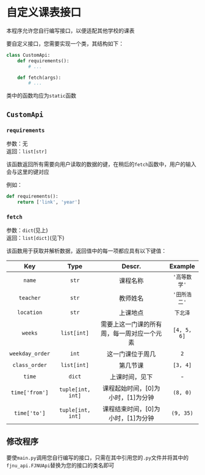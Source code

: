 # 自定义课表接口

本程序允许您自行编写接口，以便适配其他学校的课表

要自定义接口，您需要实现一个类，其结构如下：  

```py
class CustomApi:
    def requirements():
        # ...

    def fetch(args):
        # ...
```

类中的函数均应为`static`函数

## `CustomApi`

### `requirements`

参数：无  
返回：`list[str]`

该函数返回所有需要向用户读取的数据的键，在稍后的`fetch`函数中，用户的输入会与这里的键对应  

例如：  

```py
def requirements():
    return ['link', 'year']
```

### `fetch`

参数：`dict`(见上)  
返回：`list[dict]`(见下)

该函数用于获取并解析数据，返回值中的每一项都应具有以下键值：

| Key | Type | Descr. | Example |
| :-: | :-: | :-: | :-: |
| `name` | `str` | 课程名称 | `'高等数学'` |
| `teacher` | `str` | 教师姓名 | `'田所浩二'` |
| `location` | `str` | 上课地点 | `下北泽` |
| `weeks` | `list[int]` | 需要上这一门课的所有周，每一周对应一个元素 | `[4, 5, 6]` |
| `weekday_order` | `int` | 这一门课位于周几 | `2` |
| `class_order` | `list[int]` | 第几节课 | `[3, 4]` |
| `time` | `dict` | 上课时间，见下 | - |
| `time['from']` | `tuple[int, int]` | 课程起始时间，\[0\]为小时，\[1\]为分钟 | `(8, 0)` |
| `time['to']` | `tuple[int, int]` | 课程结束时间，\[0\]为小时，\[1\]为分钟 | `(9, 35)` |

## 修改程序

要使`main.py`调用您自行编写的接口，只需在其中引用您的`.py`文件并将其中的`fjnu_api.FJNUApi`替换为您的接口的类名即可